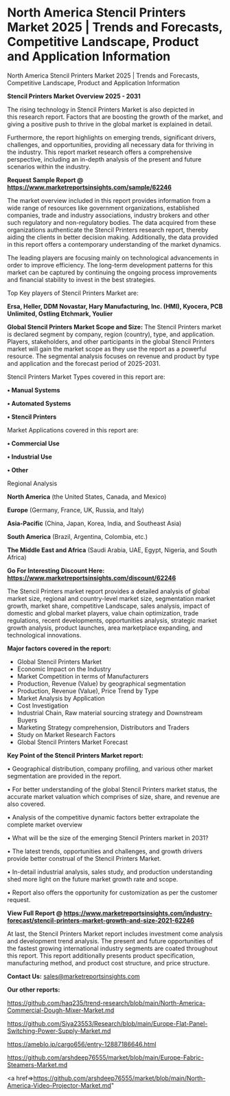 # North America Stencil Printers Market 2025 | Trends and Forecasts, Competitive Landscape, Product and Application Information
North America Stencil Printers Market 2025 | Trends and Forecasts, Competitive Landscape, Product and Application Information

<Strong> Stencil Printers Market Overview 2025 - 2031</strong>

The rising technology in Stencil Printers Market is also depicted in this research report. Factors that are boosting the growth of the market, and giving a positive push to thrive in the global market is explained in detail.

Furthermore, the report highlights on emerging trends, significant drivers, challenges, and opportunities, providing all necessary data for thriving in the industry. This report market research offers a comprehensive perspective, including an in-depth analysis of the present and future scenarios within the industry.

<strong>Request Sample Report @ <a href=https://www.marketreportsinsights.com/sample/62246>https://www.marketreportsinsights.com/sample/62246</a></strong>

The market overview included in this report provides information from a wide range of resources like government organizations, established companies, trade and industry associations, industry brokers and other such regulatory and non-regulatory bodies. The data acquired from these organizations authenticate the Stencil Printers research report, thereby aiding the clients in better decision making. Additionally, the data provided in this report offers a contemporary understanding of the market dynamics.

The leading players are focusing mainly on technological advancements in order to improve efficiency. The long-term development patterns for this market can be captured by continuing the ongoing process improvements and financial stability to invest in the best strategies.

Top Key players of Stencil Printers Market are:

<strong>Ersa, Heller, DDM Novastar, Hary Manufacturing, Inc. (HMI), Kyocera, PCB Unlimited, Ostling Etchmark, Youlier</strong>

<strong><b>Global Stencil Printers Market Scope and Size:</b></strong>
The Stencil Printers market is declared segment by company, region (country), type, and application. Players, stakeholders, and other participants in the global Stencil Printers market will gain the market scope as they use the report as a powerful resource. The segmental analysis focuses on revenue and product by type and application and the forecast period of 2025-2031.

Stencil Printers Market Types covered in this report are:

<strong>• Manual Systems

• Automated Systems

• Stencil Printers</strong>

Market Applications covered in this report are:

<strong>• Commercial Use

• Industrial Use

• Other</strong> 

Regional Analysis

<strong>North America</strong> (the United States, Canada, and Mexico)

<strong>Europe</strong> (Germany, France, UK, Russia, and Italy)

<strong>Asia-Pacific</strong> (China, Japan, Korea, India, and Southeast Asia)

<strong>South America</strong> (Brazil, Argentina, Colombia, etc.)

<strong>The Middle East and Africa</strong> (Saudi Arabia, UAE, Egypt, Nigeria, and South Africa)

<strong>Go For Interesting Discount Here: <a href=https://www.marketreportsinsights.com/discount/62246>https://www.marketreportsinsights.com/discount/62246</a></strong>

The Stencil Printers market report provides a detailed analysis of global market size, regional and country-level market size, segmentation market growth, market share, competitive Landscape, sales analysis, impact of domestic and global market players, value chain optimization, trade regulations, recent developments, opportunities analysis, strategic market growth analysis, product launches, area marketplace expanding, and technological innovations.

<strong><b>Major factors covered in the report:</b></strong>
<ul>
  <li>Global Stencil Printers Market </li>
  <li>Economic Impact on the Industry</li>
  <li>Market Competition in terms of Manufacturers</li>
  <li>Production, Revenue (Value) by geographical segmentation</li>
  <li>Production, Revenue (Value), Price Trend by Type</li>
  <li>Market Analysis by Application</li>
  <li>Cost Investigation</li>
  <li>Industrial Chain, Raw material sourcing strategy and Downstream Buyers</li>
  <li>Marketing Strategy comprehension, Distributors and Traders</li>
  <li>Study on Market Research Factors</li>
  <li>Global Stencil Printers Market Forecast</li>
</ul>

<strong><b>Key Point of the Stencil Printers Market report:</b></strong>

• Geographical distribution, company profiling, and various other market segmentation are provided in the report.

• For better understanding of the global Stencil Printers market status, the accurate market valuation which comprises of size, share, and revenue are also covered.

• Analysis of the competitive dynamic factors better extrapolate the complete market overview

• What will be the size of the emerging Stencil Printers market in 2031?

• The latest trends, opportunities and challenges, and growth drivers provide better construal of the Stencil Printers Market.

• In-detail industrial analysis, sales study, and production understanding shed more light on the future market growth rate and scope.

• Report also offers the opportunity for customization as per the customer request.

<strong><b>View Full Report @ <a href=https://www.marketreportsinsights.com/industry-forecast/stencil-printers-market-growth-and-size-2021-62246>https://www.marketreportsinsights.com/industry-forecast/stencil-printers-market-growth-and-size-2021-62246</a></b></strong>


At last, the Stencil Printers Market report includes investment come analysis and development trend analysis. The present and future opportunities of the fastest growing international industry segments are coated throughout this report. This report additionally presents product specification, manufacturing method, and product cost structure, and price structure.

<strong>Contact Us:</strong>
sales@marketreportsinsights.com

<strong>Our other reports:</strong>

<a href=https://github.com/haq235/trend-research/blob/main/North-America-Commercial-Dough-Mixer-Market.md>https://github.com/haq235/trend-research/blob/main/North-America-Commercial-Dough-Mixer-Market.md</a>

<a href=https://github.com/Siya23553/Research/blob/main/Europe-Flat-Panel-Switching-Power-Supply-Market.md>https://github.com/Siya23553/Research/blob/main/Europe-Flat-Panel-Switching-Power-Supply-Market.md</a>

<a href=https://ameblo.jp/cargo656/entry-12887186646.html>https://ameblo.jp/cargo656/entry-12887186646.html</a>

<a href=https://github.com/arshdeep76555/market/blob/main/Europe-Fabric-Steamers-Market.md>https://github.com/arshdeep76555/market/blob/main/Europe-Fabric-Steamers-Market.md</a>

<a href=>https://github.com/arshdeep76555/market/blob/main/North-America-Video-Projector-Market.md</a>"
